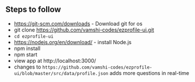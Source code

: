 ## Steps to follow
- https://git-scm.com/downloads - Download git for os
- git clone https://github.com/vamshi-codes/ezprofile-ui.git
- `cd ezprofile-ui`
- https://nodejs.org/en/download/ - install Node.js
- npm install
- npm start
- view app at http://localhost:3000/
- changes to `https://github.com/vamshi-codes/ezprofile-ui/blob/master/src/data/profile.json` adds more questions in real-time
